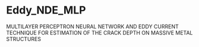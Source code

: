 # Eddy_NDE_MLP
MULTILAYER PERCEPTRON NEURAL NETWORK AND EDDY CURRENT TECHNIQUE FOR ESTIMATION OF THE CRACK DEPTH ON MASSIVE METAL STRUCTURES
